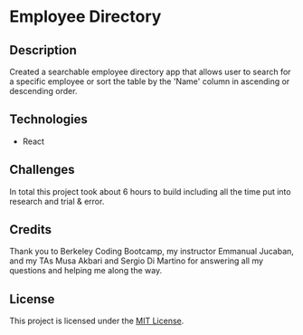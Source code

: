 # Employee Directory

## Description
Created a searchable employee directory app that allows user to search for a specific employee or sort the table by the 'Name' column in ascending or descending order.

## Technologies

* React

## Challenges

In total this project took about 6 hours to build including all the time put into research and trial & error.

## Credits

Thank you to Berkeley Coding Bootcamp, my instructor Emmanual Jucaban, and my TAs Musa Akbari and Sergio Di Martino for answering all my questions and helping me along the way.

## License

This project is licensed under the [MIT License](https://choosealicense.com/licenses/mit).